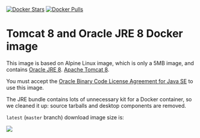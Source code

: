 [![Docker Stars](https://img.shields.io/docker/stars/dmreiland/alpine-tomcat8.svg?style=flat-square)](https://hub.docker.com/r/dmreiland/alpine-tomcat8/)
[![Docker Pulls](https://img.shields.io/docker/pulls/dmreiland/alpine-tomcat8.svg?style=flat-square)](https://hub.docker.com/r/dmreiland/alpine-tomcat8/)


# Tomcat 8 and Oracle JRE 8 Docker image

This image is based on Alpine Linux image, which is only a 5MB image, and contains
[Oracle JRE 8](http://www.oracle.com/technetwork/java/javase/overview/index.html).
[Apache Tomcat 8](https://tomcat.apache.org/download-80.cgi).

You must accept the
[Oracle Binary Code License Agreement for Java SE](http://www.oracle.com/technetwork/java/javase/terms/license/index.html)
to use this image.

The JRE bundle contains lots of unnecessary kit for a Docker container, so we cleaned it up: source tarballs and desktop components are removed.

`latest` (`master` branch) download image size is:

[![](https://images.microbadger.com/badges/image/dmreiland/alpine-tomcat8:latest.svg)](http://microbadger.com/images/frolvlad/alpine-tomcat8:latest "Get your own image badge on microbadger.com")
